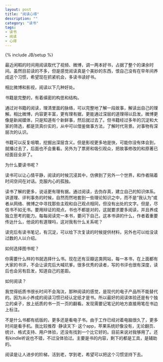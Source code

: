 ```yaml
---
layout: post
title: "阅读心得"
description: ""
category: "读书"
tags:
- 读书
- 阅读
- 心得
---
```

{% include JB/setup %}



最近闲暇的时间用阅读取代了视频、微博，调一两本好书，占据了整个的课余时间。虽然目前读的不多，但是感觉阅读真是个美妙的东西，恨自己没有在早年间养成这个习惯，希望现在抓紧机会，多读书读好书。

相比微博和影视，阅读以下几种好处。

书籍是完整的，有着缜密的构思和结构。

通过对书籍的阅读，理清里面的脉络，可以完整地了解一段故事，解读出自己的理解。相比微博，内容更丰富，更有理有据，更能通过深层的道理得以启发。微博更像是新闻媒体，只是知道有个新鲜事，然后就过去了。但书籍经过多年的沉淀和大家的筛选，都是货真价实的，从中可以借鉴做事方法，了解时代背景。对事物有深层次的认识。

书籍可以反复咀嚼，挖掘出深层含义。但是影视更多地是快，可能你没有体会到，就播过去了，后面也不会重看。另外为了票房和吸引观众，把故事修改的和原著已经面目全非了。

为什么要读书呢？

读书可以让心情平静，阅读的时候沉浸其中，仿佛到了另外一个世界，和作者隔着时间空间在对话。克服内心的孤独。

读书了解的更多，说话更有理有据。通过阅读，去伪存真，建立自己的知识体系。讲道理、评判事务的时候，自然而然地套到一些理论知识之中，而不是“我认为”或者从网络、微博之中寻找那些主观和自己观点相同，但没有出处的文字。但是，尽信书不如无书。要用辩证的观点，书也不都是对的，这就要求要多阅读，并且养成独立思考的能力。每每阅读完一本书，要问下自己，这本书讲的什么，作者着重要传达什么，他说的有道理吗，这对我有什么关系呢？

读完后有读书笔记，有沉淀，可以给下次复读的时候提供材料，另外也可以给没读过数的人以介绍。


如何选择图书呢？

你需要什么样的书就选择什么书。现在还有豆瓣这类网站，每一本书，在上面都有大家的书评，不会让读完后大喊坑爹。很多优秀的读者，写的书评也很有深度，读后也会另有启发，知道自己的差距。

如何阅读？

我觉得纸质书很长时间不会淘汰，那种阅读的感觉，是现代的电子产品所不能替代的。因为从小养成的阅读习惯已经认定纸才是书。所以最好的阅读体验还是有个独立的桌子，放上纸质的书一页一页的翻看。发现需要记笔记的地方直接用笔在书边上标注。

不是什么书都有纸版的，更多还是看电子书。由于工作已经对着电脑很久了，更多时间是看手机。我比较推荐 ·静读天下· 这个app，苹果系统好像没有，无论翻页、统计、格式支持、用户体验，还没有找到一个比它好的。目前来说对我够用了。还有kindle听说也不错，不过没体验过。主要是书的内容，剩下的都是工具，是辅助的。

阅读是让人进步的阶梯，活到老，学到老，希望可以把这个习惯坚持下去。
